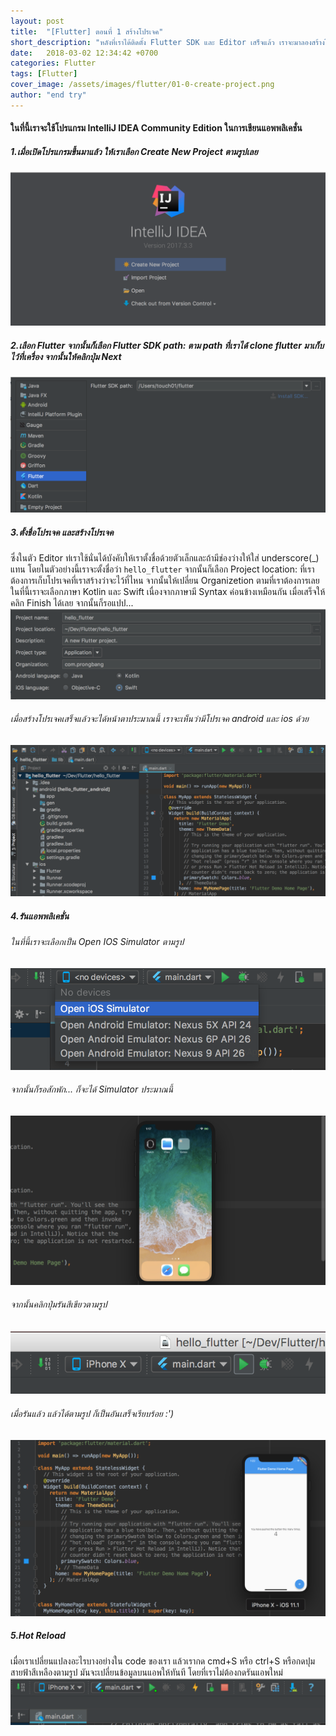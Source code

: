 ```yaml
---
layout: post
title:  "[Flutter] ตอนที่ 1 สร้างโปรเจค"
short_description: "หลังที่เราได้ติดตั้ง Flutter SDK และ Editor เสร็จแล้ว เราจะมาลองสร้างโปรเจคเพื่อเขียนแอพพลิเคชั่นกัน ซึ่งในตอนนี้ยังเป็น Beta อยู่"
date:   2018-03-02 12:34:42 +0700
categories: Flutter
tags: [Flutter]
cover_image: /assets/images/flutter/01-0-create-project.png
author: "end try"
---
```

#### ในที่นี้เราจะใช้โปรแกรม IntelliJ IDEA Community Edition ในการเขียนแอพพลิเคชั่น

##### 1.เมื่อเปิดโปรแกรมขึ้นมาแล้ว ให้เราเลือก Create New Project ตามรูปเลย
<img src="/assets/images/flutter/01-1.png"/>

##### 2.เลือก Flutter จากนั้นก็เลือก Flutter SDK path: ตาม path ที่เราได้ clone flutter มาเก็บไว้ที่เครื่อง จากนั้นให้คลิกปุ่ม Next
<img src="/assets/images/flutter/01-2.png"/>

##### 3.ตั้งชื่อโปรเจค และสร้างโปรเจค
ซึ่งในตัว Editor ท่เราใช้นั่นได้บังคับให้เราตั้งชื่อด้วยตัวเล็กและถ้ามีช่องว่างให้ใส่ underscore(_) แทน โดยในตัวอย่างนี้เราจะตั้งชื่อว่า ```hello_flutter``` จากนั้นก็เลือก Project location: ที่เราต้องการเก็บโปรเจคที่เราสร้างว่าจะไว้ที่ไหน จากนั้นให้เปลี่ยน Organizetion ตามที่เราต้องการเลย ในที่นี้เราจะเลือกภาษา Kotlin และ Swift เนื่องจากภาษามี Syntax ค่อนข้างเหมือนกัน เมื่อเสร็จให้คลิก Finish ได้เลย จากนั้นก็รอแปป...
<img src="/assets/images/flutter/01-3.png"/>

###### เมื่อสร้างโปรเจคเสร็จแล้วจะได้หน้าตาประมาณนี้ เราจะเห็นว่ามีโปรเจค android และ ios ด้วย
<img src="/assets/images/flutter/01-4.png"/>

##### 4.รันแอพพลิเคชั่น
###### ในที่นี้เราจะเลือกเป็น Open IOS Simulator ตามรูป
<img src="/assets/images/flutter/01-5.png"/>

###### จากนั้นก็รอสักพัก... ก็จะได้ Simulator ประมาณนี้
<img src="/assets/images/flutter/01-6.png"/>

###### จากนั้นคลิกปุ่มรันสีเขียวตามรูป
<img src="/assets/images/flutter/01-7.png"/>

###### เมื่อรันแล้ว แล้วได้ตามรูป ก็เป็นอันเสร็จเรียบร้อย :')
<img src="/assets/images/flutter/01-0-create-project.png"/>

##### 5.Hot Reload
เมื่อเราเปลี่ยนแปลงอะไรบางอย่างใน code ของเรา แล้วเรากด cmd+S หรือ ctrl+S หรือกดปุมสายฟ้าสีเหลืองตามรูป มันจะเปลี่ยนข้อมูลบนแอพให้ทันที โดยที่เราไม่ต้องกดรันแอพใหม่
<img src="/assets/images/flutter/01-8.png"/>
